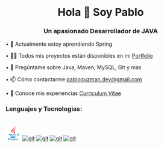 <h1 align="center">Hola 👋 Soy Pablo</h1>

   <h3 align="center">Un apasionado Desarrollador de JAVA</h3>
   
• 🌱 Actualmente estoy aprendiendo Spring

• 👨‍💻 Todos mis proyectos están disponibles en mi [Portfolio](https://github.com/Imug3tsu/--Proyectos--)

• 💬 Pregúntame sobre Java, Maven, MySQL, Git y más

• 📫 Cómo contactarme pabloguzman.dev@gmail.com

• 📄 Conoce mis experiencias <a href="https://drive.google.com/file/d/1-Kid2Sbk8nGKXSoxwKbpmXNMgoyUR0Y8/view?usp=share_link" target="_blank" rel="noreferrer">Curriculum Vitae</a>

<h3 align="left">Lenguajes y Tecnologias:</h3><br>
<a align="left" href="https://www.java.com" target="_blank" rel="noreferrer">
<img src="https://raw.githubusercontent.com/devicons/devicon/master/icons/java/java-original.svg" alt="java"
width="40" height="40" /></a>

<a href="https://git-scm.com/" target="_blank" rel="noreferrer">
<img src="https://www.vectorlogo.zone/logos/git-scm/git-scm-icon.svg" alt="git" width="40" height="40" /></a>

<a href="https://git-scm.com/" target="_blank" rel="noreferrer">
<img src="https://upload.wikimedia.org/wikipedia/commons/thumb/5/52/Apache_Maven_logo.svg/1024px-Apache_Maven_logo.svg.png"
alt="git" width="120" height="40" /></a>

<a href="https://git-scm.com/" target="_blank" rel="noreferrer">
<img src="https://download.logo.wine/logo/MySQL/MySQL-Logo.wine.png" alt="git" width="80" height="40" /></a>

<a href="https://git-scm.com/" target="_blank" rel="noreferrer">
<img src="https://cdn.freebiesupply.com/logos/large/2x/spring-3-logo-png-transparent.png" alt="git" width="40" height="40" /></a>


